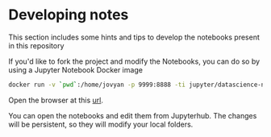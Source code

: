 # Developing notes

This section includes some hints and tips to develop the notebooks present in this
repository

If you'd like to fork the project and modify the Notebooks, you can do so by
using a Jupyter Notebook Docker image

```bash
docker run -v `pwd`:/home/jovyan -p 9999:8888 -ti jupyter/datascience-notebook
```

Open the browser at this [url](http://127.0.0.1:9999).

You can open the notebooks and edit them from Jupyterhub. The changes will be
persistent, so they will modify your local folders.

